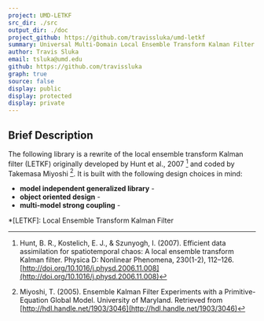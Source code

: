 ```yaml
---
project: UMD-LETKF
src_dir: ./src
output_dir: ./doc
project_github: https://github.com/travissluka/umd-letkf
summary: Universal Multi-Domain Local Ensemble Transform Kalman Filter
author: Travis Sluka
email: tsluka@umd.edu
github: https://github.com/travissluka
graph: true
source: false
display: public
display: protected
display: private
---
```


Brief Description
----------
The following library is a rewrite of the local ensemble transform Kalman filter (LETKF) originally developed by Hunt et al., 2007 [^1] and coded by Takemasa Miyoshi [^2]. It is built with the following design choices in mind:

* **model independent generalized library** -
* **object oriented design** -
* **multi-model strong coupling** -

[^1]: Hunt, B. R., Kostelich, E. J., & Szunyogh, I. (2007). Efficient data assimilation for spatiotemporal chaos: A local ensemble transform Kalman filter. Physica D: Nonlinear Phenomena, 230(1-2), 112–126. [http://doi.org/10.1016/j.physd.2006.11.008](http://doi.org/10.1016/j.physd.2006.11.008)

[^2]: Miyoshi, T. (2005). Ensemble Kalman Filter Experiments with a Primitive-Equation Global Model. University of Maryland. Retrieved from [http://hdl.handle.net/1903/3046](http://hdl.handle.net/1903/3046)

*[LETKF]: Local Ensemble Transform Kalman Filter
